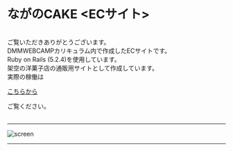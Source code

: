 # ながのCAKE <ECサイト>
<br>
ご覧いただきありがとうございます。<br>
DMMWEBCAMPカリキュラム内で作成したECサイトです。<br>
Ruby on Rails (5.2.4)を使用しています。<br>
架空の洋菓子店の通販用サイトとして作成しています。<br>
実際の稼働は

[こちらから](https://github.com/SanEmu/naganocake/tree/read_me "ながのCAKE")

ご覧ください。<br>
<br>

- - - -
![screen](https://user-images.githubusercontent.com/61111655/81570523-ab57cb80-93db-11ea-8ac2-374789ee3d96.png)
- - - -

<br>
